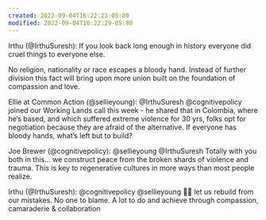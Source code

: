 ```yaml
---
created: 2022-09-04T16:22:23-05:00
modified: 2022-09-04T16:22:29-05:00
---
```


Irthu (@IrthuSuresh): If you look back long enough in history everyone did cruel things to everyone else. 

No religion, nationality or race escapes a bloody hand. Instead of further division this fact will bring upon more union built on the foundation of compassion and love.

Ellie at Common Action (@sellieyoung): @IrthuSuresh @cognitivepolicy joined our Working Lands call this week - he shared that in Colombia, where he’s based, and which suffered extreme violence for 30 yrs, folks opt for negotiation because they are afraid of the alternative. If everyone has bloody hands, what’s left but to build?

Joe Brewer (@cognitivepolicy): @sellieyoung @IrthuSuresh Totally with you both in this... we construct peace from the broken shards of violence and trauma. This is key to regenerative cultures in more ways than most people realize.

Irthu (@IrthuSuresh): @cognitivepolicy @sellieyoung 💯💯 let us rebuild from our mistakes. No one to blame. A lot to do and achieve through compassion, camaraderie & collaboration
